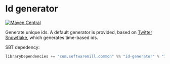 # Id generator

[![Maven Central](https://maven-badges.herokuapp.com/maven-central/com.softwaremill.common/id-generator_2.11/badge.svg)](https://maven-badges.herokuapp.com/maven-central/com.softwaremill.common/id-generator_2.11)

Generate unique ids. A default generator is provided, based on [Twitter Snowflake](https://github.com/twitter/snowflake),
which generates time-based ids.

SBT depedency:

````scala
libraryDependencies += "com.softwaremill.common" %% "id-generator" % "1.1.0"
````
